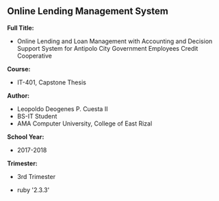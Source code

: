 ## Online Lending Management System

**Full Title:**
* Online Lending and Loan Management with Accounting and Decision Support System for Antipolo City Government Employees Credit Cooperative

**Course:**
* IT-401, Capstone Thesis

**Author:**
* Leopoldo Deogenes P. Cuesta II
* BS-IT Student
* AMA Computer University, College of East Rizal

**School Year:**
* 2017-2018

**Trimester:**
* 3rd Trimester



* ruby '2.3.3'
